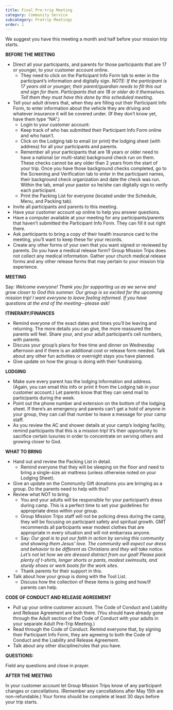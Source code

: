 ```yaml
---
title: Final Pre-trip Meeting
category: Community Service
subcategory: Pretrip Meetings
order: 1
---
```


We suggest you have this meeting a month and half before your mission trip starts.

**BEFORE THE MEETING**

* Direct all your participants, and parents for those participants that are 17 or younger, to your customer account online.
  * They need to click on the Participant Info Form tab to enter in the participant’s information and digitally sign. *NOTE: If the participant is 17 years old or younger, their parent/guardian needs to fill this out and sign for them. Participants that are 18 or older do it themselves. Tell them they must have this done by this scheduled meeting.*
* Tell your adult drivers that, when they are filling out their Participant Info Form, to enter information about the vehicle they are driving and whatever insurance it will be covered under. (If they don’t know yet, have them type “NA”.)
  * Login to your customer account:
  * Keep track of who has submitted their Participant Info Form online and who hasn’t.
  * Click on the Lodging tab to email (or print) the lodging sheet (with address) for all your participants and parents.
  * Remember all your participants that are 18 years or older need to have a national (or multi-state) background check run on them. These checks cannot be any older than 2 years from the start of your trip. Once you have those background checks completed, go to the Screening and Verification tab to enter in the participant names, their background check organization and date the check was run. Within the tab, email your pastor so he/she can digitally sign to verify each participant.&nbsp;
  * Print the Packing List for everyone (located under the Schedule, Menu, and Packing tab).
* Invite all participants and parents to this meeting.
* Have your customer account up online to help you answer questions.
* Have a computer available at your meeting for any participants/parents that haven’t submitted the Participant Info Form. They can fill it out right there.
* Ask participants to bring a copy of their health insurance card to the meeting, you’ll want to keep these for your records.
* Create any other forms of your own that you want signed or reviewed by parents. Do you have a medical release form? Group Mission Trips does not collect any medical information. Gather your church medical release forms and any other release forms that may pertain to your mission trip experience.&nbsp;

**MEETING**

Say: *Welcome everyone\! Thank you for supporting us as we serve and grow closer to God this summer. Our group is so excited for the upcoming mission trip\! I want everyone to leave feeling informed. If you have questions at the end of the meeting--please ask\!&nbsp;*

**ITINERARY/FINANCES**

* Remind everyone of the exact dates and times you’ll be leaving and returning. The more details you can give, the more reassured the parents will feel. Share your, and your adult participant’s cell numbers, with parents.
* Discuss your group’s plans for free time and dinner on Wednesday afternoon and if there is an additional cost or release form needed. Talk about any other fun activities or overnight stays you have planned.
* Give update on how the group is doing with their fundraising.

**LODGING**

* Make sure every parent has the lodging information and address. (Again, you can email this info or print it from the Lodging tab in your customer account.) Let parents know that they can send mail to participants during the week.
* Point out the phone number and extension on the bottom of the lodging sheet. If there’s an emergency and parents can’t get a hold of anyone in your group, they can call that number to leave a message for your camp staff.
* As you review the AC and shower details at your camp’s lodging facility, remind participants that this is a mission trip\! It’s their opportunity to sacrifice certain luxuries in order to concentrate on serving others and growing closer to God.

**WHAT TO BRING**

* Hand out and review the Packing List in detail.
  * Remind everyone that they will be sleeping on the floor and need to bring a single-size air mattress (unless otherwise noted on your Lodging Sheet).&nbsp;
* Give an update on the Community Gift donations you are bringing as a group. Do the parents need to help with this?&nbsp;
* Review what NOT to bring.
  * You and your adults will be responsible for your participant’s dress during camp. This is a perfect time to set your guidelines for appropriate dress within your group.
  * Group Mission Trips staff will not be policing dress during the camp, they will be focusing on participant safety and spiritual growth. GMT recommends all participants wear modest clothes that are appropriate in every situation and will not embarrass anyone.&nbsp;
  * Say: *Our goal is to put our faith in action by serving this community and showing them Jesus’ love. The community will expect our dress and behavior to be different as Christians and they will take notice. Let’s not let how we are dressed distract from our goal\! Please pack plenty of t-shirts, longer shorts or pants, modest swimsuits, and sturdy shoes or work boots for the work sites.&nbsp;*
  * Thank parents for their support in this.&nbsp;
* Talk about how your group is doing with the Tool List.
  * Discuss how the collection of these items is going and how/if parents can help.

**CODE OF CONDUCT AND RELEASE AGREEMENT**

* Pull up your online customer account. The Code of Conduct and Liability and Release Agreement are both there. (You should have already gone through the Adult section of the Code of Conduct with your adults in your separate Adult Pre-Trip Meeting.)
* Read through the Code of Conduct. Remind everyone that, by signing their Participant Info Form, they are agreeing to both the Code of Conduct and the Liability and Release Agreement.
* Talk about any other discipline/rules that you have.&nbsp;

**QUESTIONS:**

Field any questions and close in prayer.

**AFTER THE MEETING**

In your customer account let Group Mission Trips know of any participant changes or cancellations. (Remember any cancellations after May 15th are non-refundable.) Your forms should be complete at least 30 days before your trip starts.&nbsp;
